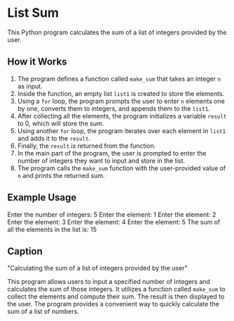 # List Sum

This Python program calculates the sum of a list of integers provided by the user.

## How it Works

1. The program defines a function called `make_sum` that takes an integer `n` as input.
2. Inside the function, an empty list `list1` is created to store the elements.
3. Using a `for` loop, the program prompts the user to enter `n` elements one by one, converts them to integers, and appends them to the `list1`.
4. After collecting all the elements, the program initializes a variable `result` to 0, which will store the sum.
5. Using another `for` loop, the program iterates over each element in `list1` and adds it to the `result`.
6. Finally, the `result` is returned from the function.
7. In the main part of the program, the user is prompted to enter the number of integers they want to input and store in the list.
8. The program calls the `make_sum` function with the user-provided value of `n` and prints the returned sum.

## Example Usage

Enter the number of integers: 5
Enter the element: 1
Enter the element: 2
Enter the element: 3
Enter the element: 4
Enter the element: 5
The sum of all the elements in the list is: 15

## Caption

"Calculating the sum of a list of integers provided by the user"

This program allows users to input a specified number of integers and calculates the sum of those integers. It utilizes a function called `make_sum` to collect the elements and compute their sum. The result is then displayed to the user. The program provides a convenient way to quickly calculate the sum of a list of numbers.
